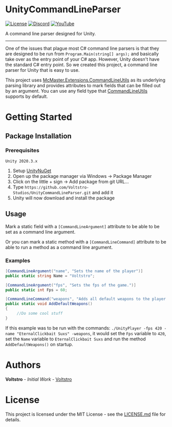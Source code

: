 # UnityCommandLineParser

[![License](https://img.shields.io/github/license/Voltstro-Studios/UnityCommandLineParser.svg)](/LICENSE)
[![Discord](https://img.shields.io/badge/Discord-Voltstro-7289da.svg?logo=discord)](https://discord.voltstro.dev) 
[![YouTube](https://img.shields.io/badge/Youtube-Voltstro-red.svg?logo=youtube)](https://www.youtube.com/Voltstro)

A command line parser designed for Unity.

---

One of the issues that plague most C# command line parsers is that they are designed to be run from `Program.Main(string[] args);` and basically take over as the entry point of your C# app. However, Unity doesn't have the standard C# entry point. So we created this project, a command line parser for Unity that is easy to use.

This project uses [McMaster.Extensions.CommandLineUtils](https://github.com/natemcmaster/CommandLineUtils) as its underlying parsing library and provides attributes to mark fields that can be filled out by an argument. You can use any field type that [CommandLineUtils](https://github.com/natemcmaster/CommandLineUtils/blob/main/src/CommandLineUtils/Abstractions/ValueParserProvider.cs) supports by default.

# Getting Started

## Package Installation

### Prerequisites

```
Unity 2020.3.x
```

1. Setup [UnityNuGet](https://github.com/xoofx/UnityNuGet#unitynuget-)
2. Open up the package manager via Windows -> Package Manager
3. Click on the little + sign -> Add package from git URL...
4. Type `https://github.com/Voltstro-Studios/UnityCommandLineParser.git` and add it
5. Unity will now download and install the package

## Usage

Mark a static field with a `[CommandLineArgument]` attribute to be able to be set as a command line argument.

Or you can mark a static method with a `[CommandLineCommand]` attribute to be able to run a method as a command line argument.

### Examples

```csharp
[CommandLineArgument("name", "Sets the name of the player")]
public static string Name = "Voltstro";

[CommandLineArgument("fps", "Sets the fps of the game.")]
public static int Fps = 60;

[CommandLineCommand("weapons", "Adds all default weapons to the player on load")]
public static void AddDefaultWeapons()
{
     //Do some cool stuff
}
```

If this example was to be run with the commands: `./UnityPlayer -fps 420 -name "EternalClickbait Suxs" -weapons`, it would set the `Fps` variable to `420`, set the `Name` variable to `EternalClickbait Suxs` and run the method `AddDefaultWeapons()` on startup.

# Authors

**Voltstro** - *Initial Work* - [Voltstro](https://github.com/Voltstro)

# License

This project is licensed under the MIT License - see the [LICENSE.md](/LICENSE.md) file for details.
